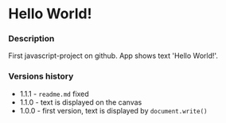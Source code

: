 # Hello World!

### Description

First javascript-project on github. App shows text 'Hello World!'.

### Versions history

- 1.1.1 - `readme.md` fixed
- 1.1.0 - text is displayed on the canvas
- 1.0.0 - first version, text is displayed by `document.write()`
